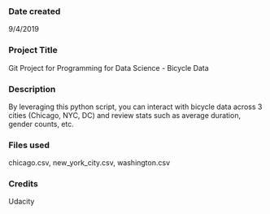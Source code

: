 ### Date created
9/4/2019

### Project Title
Git Project for Programming for Data Science - Bicycle Data

### Description
By leveraging this python script, you can interact with bicycle data across 3 cities (Chicago, NYC, DC) and review stats such as average duration, gender counts, etc.

### Files used
chicago.csv, new_york_city.csv, washington.csv

### Credits
Udacity

